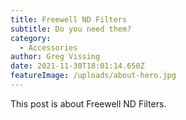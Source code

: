 ```yaml
---
title: Freewell ND Filters
subtitle: Do you need them?
category:
  - Accessories
author: Greg Vissing
date: 2021-11-30T18:01:14.650Z
featureImage: /uploads/about-hero.jpg
---
```

This post is about Freewell ND Filters.